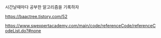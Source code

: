 시간날때마다 공부한 알고리즘을 기록하자


https://baactree.tistory.com/52


https://www.swexpertacademy.com/main/code/referenceCode/referenceCodeList.do?#none
